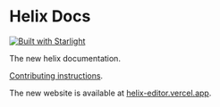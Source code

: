 # Helix Docs

[![Built with Starlight](https://astro.badg.es/v2/built-with-starlight/tiny.svg)](https://starlight.astro.build)

The new helix documentation.

[Contributing instructions](https://helix-editor.vercel.app/contributing/this-site).

The new website is available at [helix-editor.vercel.app](https://helix-editor.vercel.app).
